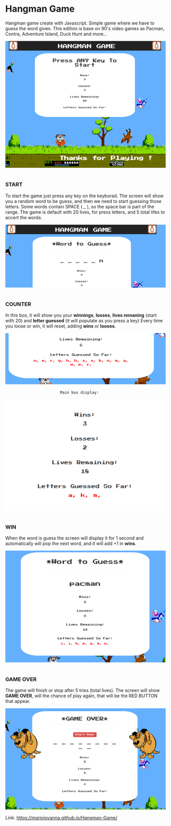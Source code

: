 # Hangman Game

Hangman game create with Javascript. Simple game where we have to guess the word given. This edition is base on 90's video games as Pacman, Contra, Adventure Island, Duck Hunt and more...

![alt text](https://github.com/marioiovanna/Hangman-Game/blob/master/assets/repo/main.png "Main")


#
#

### START 
To start the game just press any key on the keyborad. The screen will show you a random word to be guess, and then we need to start guessing those letters.
Some words contain SPACE ( _ ), so the space bar is part of the range.
The game is default with 20 lives, for press letters, and 5 total lifes to accert the words. 

![alt text](https://github.com/marioiovanna/Hangman-Game/blob/master/assets/repo/start.png "Main")

#

### COUNTER
In this box, it will show you your **winnings**, **losses**, **lives remaning** (start with 20) and **letter guessed** (it will populate as you press a key)
Every time you loose or win, it will reset, adding **wins** or **looses**.

![alt text](https://github.com/marioiovanna/Hangman-Game/blob/master/assets/repo/lifes.png "Main")

                            Main box display:  
![alt text](https://github.com/marioiovanna/Hangman-Game/blob/master/assets/repo/counter.png "Main")

#

### WIN
When the word is guess the screen will display it for 1 second and automatically will pop the next word, and it will add +1 in **wins**.

![alt text](https://github.com/marioiovanna/Hangman-Game/blob/master/assets/repo/win.png "Main")

#

### GAME OVER
The game will finish or stop after 5 tries (total lives). The screen will show **GAME OVER**, will the chance of play again, that will be the RED BUTTON that appear.

![alt text](https://github.com/marioiovanna/Hangman-Game/blob/master/assets/repo/over.png "Main")



Link: https://marioiovanna.github.io/Hangman-Game/



